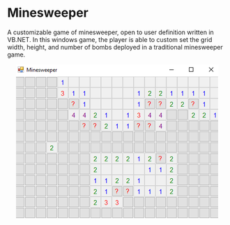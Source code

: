 # Minesweeper

A customizable game of minesweeper, open to user definition written in VB.NET. In this windows game, the player is able to custom set the grid width, height, and number of bombs deployed in a traditional minesweeper game.

<p align="center">
  <img src = "minesweeper.png"/>
</p>
